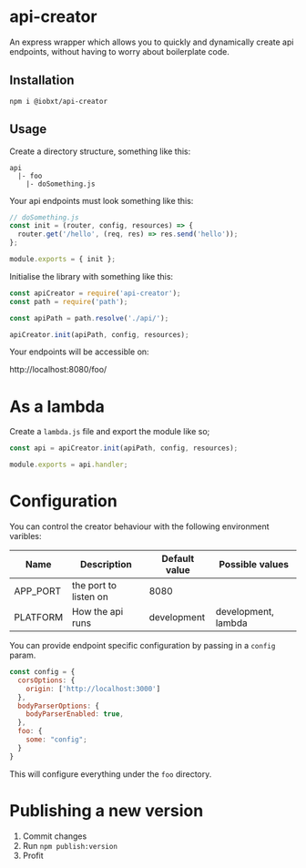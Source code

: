 # api-creator

An express wrapper which allows you to quickly and dynamically create api endpoints, without having to worry about boilerplate code.

## Installation

`npm i @iobxt/api-creator`

## Usage

Create a directory structure, something like this:

```
api
  |- foo
    |- doSomething.js
```

Your api endpoints must look something like this:

```javascript
// doSomething.js
const init = (router, config, resources) => {
  router.get('/hello', (req, res) => res.send('hello'));
};

module.exports = { init };
```

Initialise the library with something like this:

```javascript
const apiCreator = require('api-creator');
const path = require('path');

const apiPath = path.resolve('./api/');

apiCreator.init(apiPath, config, resources);
```

Your endpoints will be accessible on:

http://localhost:8080/foo/

# As a lambda

Create a `lambda.js` file and export the module like so;

```javascript
const api = apiCreator.init(apiPath, config, resources);

module.exports = api.handler;
```

# Configuration

You can control the creator behaviour with the following environment varibles:

| Name     | Description           | Default value | Possible values     |
| -------- | --------------------- | ------------- | ------------------- |
| APP_PORT | the port to listen on | 8080          |                     |
| PLATFORM | How the api runs      | development   | development, lambda |

You can provide endpoint specific configuration by passing in a `config` param.

```javascript
const config = {
  corsOptions: {
    origin: ['http://localhost:3000']
  },
  bodyParserOptions: {
    bodyParserEnabled: true,
  },
  foo: {
    some: "config";
  }
}
```

This will configure everything under the `foo` directory.

# Publishing a new version

1. Commit changes
2. Run `npm publish:version`
3. Profit
